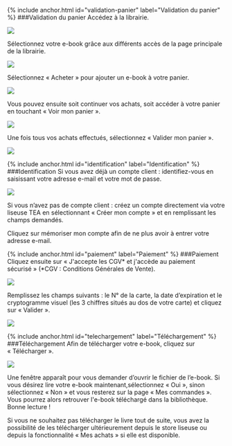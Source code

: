 {% include anchor.html id="validation-panier" label="Validation du panier" %}
###Validation du panier
Accédez à la librairie. 

![](/images/acheter-liseuse-1.jpg)

Sélectionnez votre e-book grâce aux différents accès de la page principale de la librairie. 

![](/images/acheter-liseuse-2.jpg)

Sélectionnez « Acheter » pour ajouter un e-book à votre panier.

![](/images/acheter-liseuse-3.jpg)

Vous pouvez ensuite soit continuer vos achats, soit accéder à votre panier en touchant « Voir mon panier ».

![](/images/acheter-liseuse-4.jpg)

Une fois tous vos achats effectués, sélectionnez « Valider mon panier ».

![](/images/acheter-liseuse-5.jpg)

{% include anchor.html id="identification" label="Identification" %}
###Identification
Si vous avez déjà un compte client : identifiez-vous en saisissant votre adresse e-mail et votre mot de passe.

![](/images/acheter-liseuse-6.jpg)

Si vous n’avez pas de compte client : créez un compte directement via votre liseuse TEA en sélectionnant « Créer mon compte » et en remplissant les champs demandés.

<span class="protip">Cliquez sur mémoriser mon compte afin de ne plus avoir à entrer votre adresse e-mail.</span>

{% include anchor.html id="paiement" label="Paiement" %}
###Paiement
Cliquez ensuite sur « J'accepte les CGV* et j'accède au paiement sécurisé » (*CGV : Conditions Générales de Vente).

![](/images/acheter-liseuse-7.jpg)

Remplissez les champs suivants : le N° de la carte, la date d’expiration et le cryptogramme visuel (les 3 chiffres situés au dos de votre carte) et cliquez sur « Valider ».

![](/images/acheter-liseuse-8.jpg)

{% include anchor.html id="telechargement" label="Téléchargement" %}
###Téléchargement
Afin de télécharger votre e-book, cliquez sur « Télécharger ».

![](/images/acheter-liseuse-9.jpg)

Une fenêtre apparaît pour vous demander d’ouvrir le fichier de l’e-book. Si vous désirez lire votre e-book maintenant,sélectionnez « Oui », sinon sélectionnez « Non » et vous resterez sur la page « Mes commandes ». Vous pourrez alors retrouver l'e-book téléchargé dans la bibliothèque.
Bonne lecture !

Si vous ne souhaitez pas télécharger le livre tout de suite, vous avez la possibilité de les télécharger ultérieurement depuis le store liseuse ou depuis la fonctionnalité « Mes achats » si elle est disponible.
